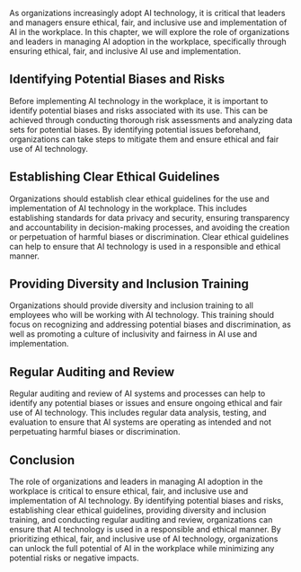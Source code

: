
As organizations increasingly adopt AI technology, it is critical that leaders and managers ensure ethical, fair, and inclusive use and implementation of AI in the workplace. In this chapter, we will explore the role of organizations and leaders in managing AI adoption in the workplace, specifically through ensuring ethical, fair, and inclusive AI use and implementation.

Identifying Potential Biases and Risks
--------------------------------------

Before implementing AI technology in the workplace, it is important to identify potential biases and risks associated with its use. This can be achieved through conducting thorough risk assessments and analyzing data sets for potential biases. By identifying potential issues beforehand, organizations can take steps to mitigate them and ensure ethical and fair use of AI technology.

Establishing Clear Ethical Guidelines
-------------------------------------

Organizations should establish clear ethical guidelines for the use and implementation of AI technology in the workplace. This includes establishing standards for data privacy and security, ensuring transparency and accountability in decision-making processes, and avoiding the creation or perpetuation of harmful biases or discrimination. Clear ethical guidelines can help to ensure that AI technology is used in a responsible and ethical manner.

Providing Diversity and Inclusion Training
------------------------------------------

Organizations should provide diversity and inclusion training to all employees who will be working with AI technology. This training should focus on recognizing and addressing potential biases and discrimination, as well as promoting a culture of inclusivity and fairness in AI use and implementation.

Regular Auditing and Review
---------------------------

Regular auditing and review of AI systems and processes can help to identify any potential biases or issues and ensure ongoing ethical and fair use of AI technology. This includes regular data analysis, testing, and evaluation to ensure that AI systems are operating as intended and not perpetuating harmful biases or discrimination.

Conclusion
----------

The role of organizations and leaders in managing AI adoption in the workplace is critical to ensure ethical, fair, and inclusive use and implementation of AI technology. By identifying potential biases and risks, establishing clear ethical guidelines, providing diversity and inclusion training, and conducting regular auditing and review, organizations can ensure that AI technology is used in a responsible and ethical manner. By prioritizing ethical, fair, and inclusive use of AI technology, organizations can unlock the full potential of AI in the workplace while minimizing any potential risks or negative impacts.
